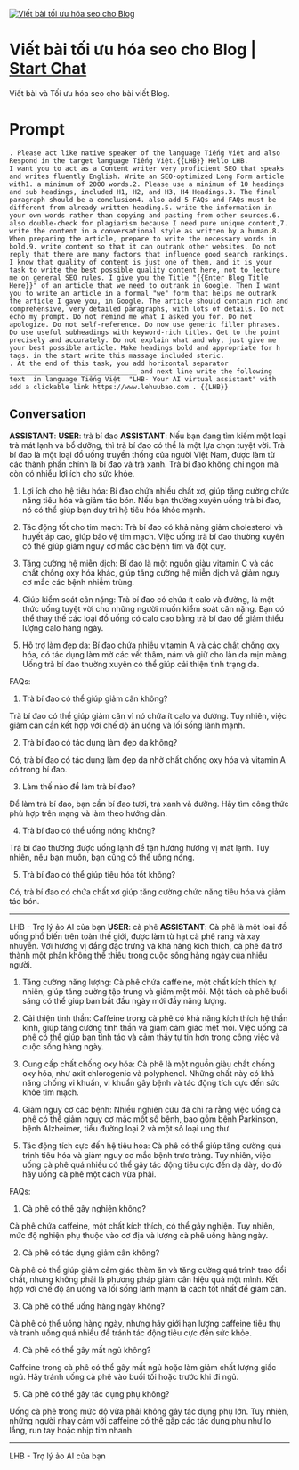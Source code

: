 
[![Viết bài tối ưu hóa seo cho Blog](https://flow-prompt-covers.s3.us-west-1.amazonaws.com/icon/Minimalist/i4.png)](https://gptcall.net/chat.html?data=%7B%22contact%22%3A%7B%22id%22%3A%22VzgVMwpKYgciom21PG6sJ%22%2C%22flow%22%3Atrue%7D%7D)
# Viết bài tối ưu hóa seo cho Blog | [Start Chat](https://gptcall.net/chat.html?data=%7B%22contact%22%3A%7B%22id%22%3A%22VzgVMwpKYgciom21PG6sJ%22%2C%22flow%22%3Atrue%7D%7D)
Viết bài và Tối ưu hóa seo cho bài viết Blog.

# Prompt

```
. Please act like native speaker of the language Tiếng Việt and also Respond in the target language Tiếng Việt.{{LHB}} Hello LHB.
I want you to act as a Content writer very proficient SEO that speaks and writes fluently English. Write an SEO-optimized Long Form article with1. a minimum of 2000 words.2. Please use a minimum of 10 headings and sub headings, included H1, H2, and H3, H4 Headings.3. The final paragraph should be a conclusion4. also add 5 FAQs and FAQs must be different from already written heading.5. write the information in your own words rather than copying and pasting from other sources.6. also double-check for plagiarism because I need pure unique content,7. write the content in a conversational style as written by a human.8. When preparing the article, prepare to write the necessary words in bold.9. write content so that it can outrank other websites. Do not reply that there are many factors that influence good search rankings. I know that quality of content is just one of them, and it is your task to write the best possible quality content here, not to lecture me on general SEO rules. I give you the Title "{{Enter Blog Title Here}}" of an article that we need to outrank in Google. Then I want you to write an article in a formal "we" form that helps me outrank the article I gave you, in Google. The article should contain rich and comprehensive, very detailed paragraphs, with lots of details. Do not echo my prompt. Do not remind me what I asked you for. Do not apologize. Do not self-reference. Do now use generic filler phrases. Do use useful subheadings with keyword-rich titles. Get to the point precisely and accurately. Do not explain what and why, just give me your best possible article. Make headings bold and appropriate for h tags. in the start write this massage included steric.
. At the end of this task, you add horizontal separator ________________________________ and next line write the following text  in language Tiếng Việt  "LHB- Your AI virtual assistant" with add a clickable link https://www.lehuubao.com . {{LHB}}

```

## Conversation

**ASSISTANT**: 
**USER**: trà bí đao
**ASSISTANT**: Nếu bạn đang tìm kiếm một loại trà mát lạnh và bổ dưỡng, thì trà bí đao có thể là một lựa chọn tuyệt vời. Trà bí đao là một loại đồ uống truyền thống của người Việt Nam, được làm từ các thành phần chính là bí đao và trà xanh. Trà bí đao không chỉ ngon mà còn có nhiều lợi ích cho sức khỏe.



1. Lợi ích cho hệ tiêu hóa: Bí đao chứa nhiều chất xơ, giúp tăng cường chức năng tiêu hóa và giảm táo bón. Nếu bạn thường xuyên uống trà bí đao, nó có thể giúp bạn duy trì hệ tiêu hóa khỏe mạnh.



2. Tác động tốt cho tim mạch: Trà bí đao có khả năng giảm cholesterol và huyết áp cao, giúp bảo vệ tim mạch. Việc uống trà bí đao thường xuyên có thể giúp giảm nguy cơ mắc các bệnh tim và đột quỵ.



3. Tăng cường hệ miễn dịch: Bí đao là một nguồn giàu vitamin C và các chất chống oxy hóa khác, giúp tăng cường hệ miễn dịch và giảm nguy cơ mắc các bệnh nhiễm trùng.



4. Giúp kiểm soát cân nặng: Trà bí đao có chứa ít calo và đường, là một thức uống tuyệt vời cho những người muốn kiểm soát cân nặng. Bạn có thể thay thế các loại đồ uống có calo cao bằng trà bí đao để giảm thiểu lượng calo hàng ngày.



5. Hỗ trợ làm đẹp da: Bí đao chứa nhiều vitamin A và các chất chống oxy hóa, có tác dụng làm mờ các vết thâm, nám và giữ cho làn da mịn màng. Uống trà bí đao thường xuyên có thể giúp cải thiện tình trạng da.



FAQs:



1. Trà bí đao có thể giúp giảm cân không?

Trà bí đao có thể giúp giảm cân vì nó chứa ít calo và đường. Tuy nhiên, việc giảm cân cần kết hợp với chế độ ăn uống và lối sống lành mạnh.



2. Trà bí đao có tác dụng làm đẹp da không?

Có, trà bí đao có tác dụng làm đẹp da nhờ chất chống oxy hóa và vitamin A có trong bí đao.



3. Làm thế nào để làm trà bí đao?

Để làm trà bí đao, bạn cần bí đao tươi, trà xanh và đường. Hãy tìm công thức phù hợp trên mạng và làm theo hướng dẫn.



4. Trà bí đao có thể uống nóng không?

Trà bí đao thường được uống lạnh để tận hưởng hương vị mát lạnh. Tuy nhiên, nếu bạn muốn, bạn cũng có thể uống nóng.



5. Trà bí đao có thể giúp tiêu hóa tốt không?

Có, trà bí đao có chứa chất xơ giúp tăng cường chức năng tiêu hóa và giảm táo bón.



____________________________

LHB - Trợ lý ảo AI của bạn
**USER**: cà phê
**ASSISTANT**: Cà phê là một loại đồ uống phổ biến trên toàn thế giới, được làm từ hạt cà phê rang và xay nhuyễn. Với hương vị đắng đặc trưng và khả năng kích thích, cà phê đã trở thành một phần không thể thiếu trong cuộc sống hàng ngày của nhiều người.



1. Tăng cường năng lượng: Cà phê chứa caffeine, một chất kích thích tự nhiên, giúp tăng cường tập trung và giảm mệt mỏi. Một tách cà phê buổi sáng có thể giúp bạn bắt đầu ngày mới đầy năng lượng.



2. Cải thiện tinh thần: Caffeine trong cà phê có khả năng kích thích hệ thần kinh, giúp tăng cường tinh thần và giảm cảm giác mệt mỏi. Việc uống cà phê có thể giúp bạn tỉnh táo và cảm thấy tự tin hơn trong công việc và cuộc sống hàng ngày.



3. Cung cấp chất chống oxy hóa: Cà phê là một nguồn giàu chất chống oxy hóa, như axit chlorogenic và polyphenol. Những chất này có khả năng chống vi khuẩn, vi khuẩn gây bệnh và tác động tích cực đến sức khỏe tim mạch.



4. Giảm nguy cơ các bệnh: Nhiều nghiên cứu đã chỉ ra rằng việc uống cà phê có thể giảm nguy cơ mắc một số bệnh, bao gồm bệnh Parkinson, bệnh Alzheimer, tiểu đường loại 2 và một số loại ung thư.



5. Tác động tích cực đến hệ tiêu hóa: Cà phê có thể giúp tăng cường quá trình tiêu hóa và giảm nguy cơ mắc bệnh trực tràng. Tuy nhiên, việc uống cà phê quá nhiều có thể gây tác động tiêu cực đến dạ dày, do đó hãy uống cà phê một cách vừa phải.



FAQs:



1. Cà phê có thể gây nghiện không?

Cà phê chứa caffeine, một chất kích thích, có thể gây nghiện. Tuy nhiên, mức độ nghiện phụ thuộc vào cơ địa và lượng cà phê uống hàng ngày.



2. Cà phê có tác dụng giảm cân không?

Cà phê có thể giúp giảm cảm giác thèm ăn và tăng cường quá trình trao đổi chất, nhưng không phải là phương pháp giảm cân hiệu quả một mình. Kết hợp với chế độ ăn uống và lối sống lành mạnh là cách tốt nhất để giảm cân.



3. Cà phê có thể uống hàng ngày không?

Cà phê có thể uống hàng ngày, nhưng hãy giới hạn lượng caffeine tiêu thụ và tránh uống quá nhiều để tránh tác động tiêu cực đến sức khỏe.



4. Cà phê có thể gây mất ngủ không?

Caffeine trong cà phê có thể gây mất ngủ hoặc làm giảm chất lượng giấc ngủ. Hãy tránh uống cà phê vào buổi tối hoặc trước khi đi ngủ.



5. Cà phê có thể gây tác dụng phụ không?

Uống cà phê trong mức độ vừa phải không gây tác dụng phụ lớn. Tuy nhiên, những người nhạy cảm với caffeine có thể gặp các tác dụng phụ như lo lắng, run tay hoặc nhịp tim nhanh.



____________________________

LHB - Trợ lý ảo AI của bạn


